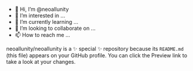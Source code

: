 - 👋 Hi, I’m @neoallunity
- 👀 I’m interested in ...
- 🌱 I’m currently learning ...
- 💞️ I’m looking to collaborate on ...
- 📫 How to reach me ...



neoallunity/neoallunity is a ✨ special ✨ repository because its `README.md` (this file) appears on your GitHub profile.
You can click the Preview link to take a look at your changes.
<!---  --->
